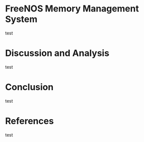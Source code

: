 # FreeNOS Memory Management System
test

# Discussion and Analysis
test

# Conclusion
test

# References
test
